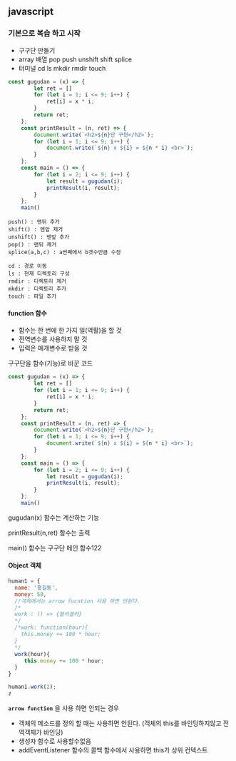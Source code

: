 ## javascript 

### 기본으로 복습 하고 시작

- 구구단 만들기
- array 배열 pop push unshift shift splice
- 터미널 cd ls mkdir rmdir touch

```javascript
const gugudan = (x) => {
        let ret = []
        for (let i = 1; i <= 9; i++) {
            ret[i] = x * i;
        }
        return ret;
    };
    const printResult = (n, ret) => {
        document.write(`<h2>${n}단 구현</h2>`);
        for (let i = 1; i <= 9; i++) {
            document.write(`${n} x ${i} = ${n * i} <br>`);
        }
    };
    const main = () => {
        for (let i = 2; i <= 9; i++) {
            let result = gugudan(i);
            printResult(i, result);
        }
    };
    main()

```

```
push() : 맨뒤 추가
shift() : 맨앞 제거
unshift() : 맨앞 추가
pop() : 맨뒤 제거
splice(a,b,c) : a번째에서 b갯수만큼 수정

```

```
cd : 경로 이동
ls : 현재 디렉토리 구성
rmdir : 디렉토리 제거
mkdir : 디렉토리 추가
touch : 파일 추가
```

 

#### function 함수

- 함수는 한 번에 한 가지 일(역활)을 할 것
- 전역변수를 사용하지 말 것
- 입력은 매개변수로 받을 것



구구단을 함수(기능)로 바꾼 코드

```javascript
const gugudan = (x) => {
        let ret = []
        for (let i = 1; i <= 9; i++) {
            ret[i] = x * i;
        }
        return ret;
    };
    const printResult = (n, ret) => {
        document.write(`<h2>${n}단 구현</h2>`);
        for (let i = 1; i <= 9; i++) {
            document.write(`${n} x ${i} = ${n * i} <br>`);
        }
    };
    const main = () => {
        for (let i = 2; i <= 9; i++) {
            let result = gugudan(i);
            printResult(i, result);
        }
    };
    main()


```

gugudan(x) 함수는 계산하는 기능

printResult(n,ret) 함수는 출력

main() 함수는 구구단 메인 함수122



#### Object 객체

```javascript
human1 = {
  name: '홍길동',
  money: 50,
  //객체에서는 arrow fucntion 사용 하면 안된다.
  /*
  work : () => {블라블라}
  */
  /*work: function(hour){
    this.money += 100 * hour;
  }
  */
  work(hour){
     this.money += 100 * hour;
  }
}

human1.work(2);
z
```

**`arrow function`** 을 사용 하면 안되는 경우

- 객체의 메소드를 정의 할 때는 사용하면 안된다. (객체의 this를 바인딩하지않고 전역객체가 바인딩)
- 생성자 함수로 사용할수없음
- addEventListener 함수의 콜백 함수에서 사용하면 this가 상위 컨텍스트